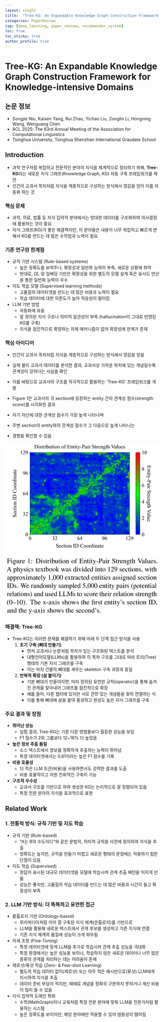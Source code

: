 ```yaml
---
layout: single
title:  "Tree-KG: An Expandable Knowledge Graph Construction Framework for Knowledge-intensive Domains"
categories: PaperReview
tag: [deep_learning, paper_review, recommender_system]
toc: true
toc_sticky: true
author_profile: true
---
```


# Tree-KG: An Expandable Knowledge Graph Construction Framework for Knowledge-intensive Domains
## 논문 정보
- Songjie Niu, Kaisen Yang, Rui Zhao, Yichao Liu, Zonglin Li, Hongning Wang, Wenguang Chen
- ACL 2025: The 63rd Annual Meeting of the Association for Computational Linguistics
- Tsinghua University, Tsinghua Shenzhen International Graudate School

## Introduction
- 과학 연구처럼 복잡하고 전문적인 분야의 지식을 체계적으로 정리하기 위해, **Tree-KG**라는 새로운 지식 그래프(Knowledge Graph, KG) 자동 구축 프레임워크를 제안
- 인간이 교과서 목차처럼 지식을 계층적으로 구성하는 방식에서 영감을 얻어 이를 자동화 하는 것

### 핵심 문제
- 과학, 의료, 법률 등 지식 집약적 분야에서는 방대한 데이터를 구조화하여 의사결정에 활용하는 것이 중요
- 지식 그래프(KG)가 좋은 해결책지만, 이 분야들은 내용이 너무 복잡하고 빠르게 변해서 KG를 만드는 데 많은 수작업과 노력이 필요

### 기존 연구읜 한계점
- 규칙 기반 시스템 (Rule-based systems)
    - 높은 정확도를 보여주나, 확장성과 일반화 능력이 부족, 새로운 상황에 취약
    - 반대로, DL 및 임베딩 기반은 확장성을 위한 별도의 모델 설계 혹은 유사도 연산을 통한 일반화 능력이 우수
- 지도 학습 모델 (Supervised learning methods)
    - 고품질의 데이터셋을 만드는 데 많은 비용과 노력이 필요
    - 학습 데이터에 대한 의존도가 높아 적응성이 떨어짐
- LLM 기반 방법
    - 자동화에 유용
    - 잘 정의된 지식 구조나 의미적 일관성이 부족 (hallucination이 그대로 반영된 KG를 구축)
    - 지식을 점진적으로 확장하는 자체 매커니즘이 없어 확장성에 한계가 존재

### 핵심 아이디어
- 인간이 교과서 목차처럼 지식을 계층적으로 구성하는 방식에서 영감을 얻음
- 실제 물리 교과서 데이터를 분석한 결과, 교과서상 가까운 위치에 있는 개념일수록 관계성이 강하다는 사실을 확인
- 이를 바탕으로 교과서의 구조를 적극적으로 활용하는 'Tree-KG' 프레임워크를 개발

- Figure 1은 교과서의 각 section에 등장하는 entity 간의 관계성 점수(strength score)를 시각화한 결과
- 자기 자신에 대한 관계성 점수가 가장 높게 나타나며
- 주변 section의 entity와의 관계성 점수가 그 다음으로 높게 나타나는
- 경향을 확인할 수 있음

<div align="center">
    <img src="/images/2025-09-30-Tree_KG/figure_1.png" alt="figure_1" width="500">
</div>

### 해결책: Tree-KG
- Tree-KG는 이러한 문제를 해결하기 위해 아래 두 단계 접근 방식을 사용
    1. **초기 구축 (뼈대 만들기)**
        - 먼저 교과서나 논문처럼 목차가 있는 구조화된 텍스트를 분석
        - 대형언어모델(LLMs)을 활용하여 이 목차 구조를 그대로 따라 트리(Tree) 형태의 기본 지식 그래프를 구축
        - 이는 마치 건물의 뼈대를 세우는 skeleton 구축 과정과 동일
    2. **반복적 확장 (살 붙이기)**
        - 기본 뼈대가 만들어지면, 미리 정의된 유연한 규칙(operator)을 통해 숨겨진 관계를 찾아내어 그래프를 점진적으로 확장
        - 예를 들어, 다른 챕터에 있지만 서로 관련 있는 개념들을 찾아 연결하는 식
        - 이를 통해 뼈대에 살을 붙여 풍성하고 완성도 높은 지식 그래프를 구축

### 주요 결과 및 장점
- **뛰어난 성능**
    - 실험 결과, Tree-KG는 기존 다른 방법들보다 월등한 성능을 보임
    - F1 점수가 2위 그룹보다 12~16% 더 높았음
- **높은 정보 추출 품질**
    - 소스 텍스트에서 정보를 정확하게 추출하는 능력이 뛰어남
    - 특정 데이터셋에서는 0.81이라는 높은 F1 점수를 기록
- **비용 효율성**
    - 더 적은 LLM 토큰(비용)을 사용하면서도 강력한 결과를 도출
    - 비용 효율적이고 자원 친화적인 구축이 가능
- **구조적 우수성**
    - 교과서 구조를 기반으로 하여 생성한 KG는 논리적으로 잘 정렬되어 있음
    - 특정 전문 분야의 지식을 효과적으로 표현

## Related Work
### 1. 전통적 방식: 규칙 기반 및 지도 학습
- 규칙 기반 (Rule-based)
    - "A는 B의 수도이다"와 같은 문법적, 의미적 규칙을 사전에 정의하여 지식을 추출
    - 정확도는 높지만, 규칙을 만들기 어렵고 새로운 형태의 문장에는 적용하기 힘든 단점이 있음
- 지도 학습 (Supervised)
    - 정답이 표시된 대규모 데이터셋을 모델에 학습시켜 관계 추출 패턴을 익히게 만듦
    - 성능은 좋지만, 고품질의 학습 데이터를 만드는 데 많은 비용과 시간이 들고 확장성이 부족

### 2. LLM 기반 방식: 더 똑똑하고 유연한 접근
- 옽톨로지 기반 (Ontology-based)
    - 위키피디아처럼 이미 잘 구축된 지식 체계(온톨로지)를 기반으로
    - LLM을 활용해 새로운 텍스트에서 관계 후보를 생성하고 기존 지식에 연결
    - 기존 지식 체계의 품질에 성능이 크게 좌우됨
- 미세 조정 (Fine-Tuning)
    - 특정 데이터셋에 맞게 LLM을 추가로 학습시켜 관계 추출 성능을 극대화
    - 특정 환경에서는 높은 성능을 보이나, 학습하지 않은 새로운 데이터나 너무 많은 종류의 관계를 처리하는 데는 어려움이 존재
- 제로샷/퓨샷 학습 (Zero- & Few-shot Learning)
    - 별도의 학습 데이터 없이(제로샷) 또는 아주 적은 예시만으로(퓨샷) LLM에게 지시하여 지식을 추출
    - 데이터 준비 부담이 적지만, 때때로 개념을 정확히 구분하지 못하거나 계산 비용이 많이 들 수 있음
- 지식 집약적 도메인 특화
    - 수학(MathGraph)이나 교육처럼 특정 전문 분야에 맞춰 LLM을 전문가처럼 활용하는 시스템
    - 높은 정확도를 보이지만, 해당 분야에만 적용할 수 있어 범용성이 떨어짐